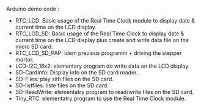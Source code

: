 Arduino demo code :
- RTC_LCD: Basic usage of the Real Time Clock module to display date & current time on the LCD display.
- RTC_LCD_SD: Basic usage of the Real Time Clock to display date & current time on the LCD display plus create and write data file on the micro SD card.
- RTC_LCD_SD_PAP: idem previous programm + driving the stepper mortor.
- LCD-I2C_16x2: elementary program do write data on the LCD display.
- SD-CardInfo: Display info on the SD card reader.
- SD-Files: play sith files on the SD card.
- SD-listfiles: liste files on the SD card.
- SD-ReadWrite: elementatry program to read/write files on the SD card.
- Tiny_RTC: elementatry program to use the Real Time Clock module.
